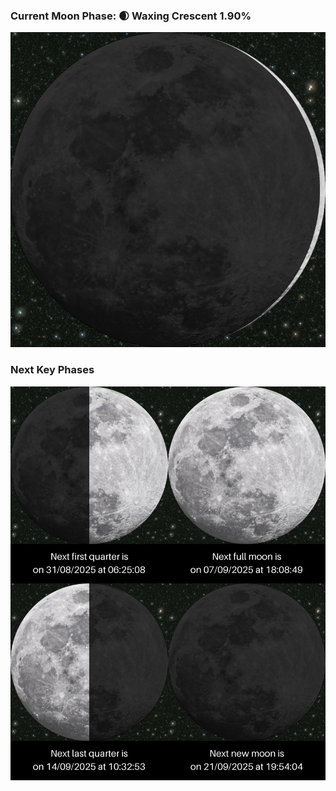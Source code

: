 ### Current Moon Phase: 🌒 Waxing Crescent 1.90%
![Moon Phase](moonphase.png)
### Next Key Phases
![Gallery](gallery.png)